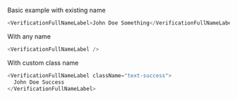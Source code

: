 Basic example with existing name

```js
<VerificationFullNameLabel>John Doe Something</VerificationFullNameLabel>
```

With any name

```js
<VerificationFullNameLabel />
```

With custom class name

```js
<VerificationFullNameLabel className="text-success">
  John Doe Success
</VerificationFullNameLabel>
```
